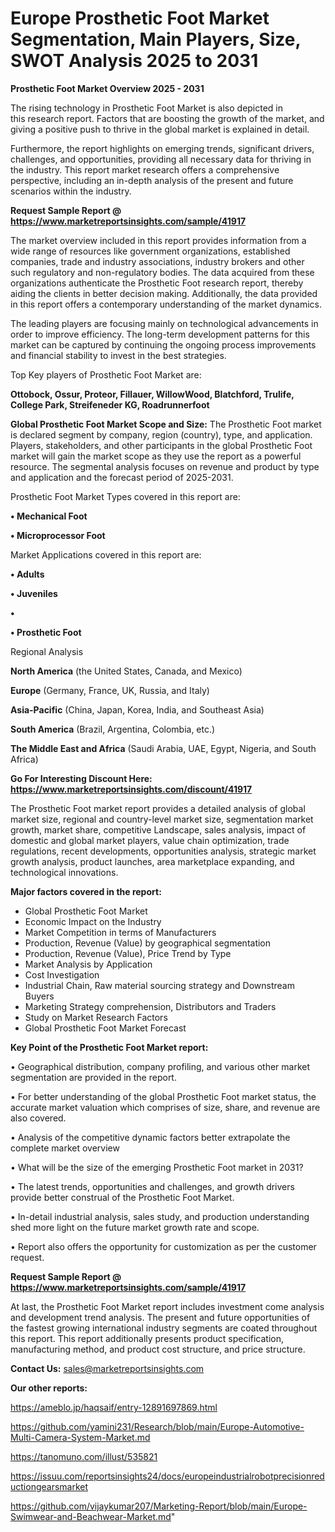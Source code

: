 # Europe Prosthetic Foot Market Segmentation, Main Players, Size, SWOT Analysis 2025 to 2031

<Strong> Prosthetic Foot Market Overview 2025 - 2031</strong>

The rising technology in Prosthetic Foot Market is also depicted in this research report. Factors that are boosting the growth of the market, and giving a positive push to thrive in the global market is explained in detail.

Furthermore, the report highlights on emerging trends, significant drivers, challenges, and opportunities, providing all necessary data for thriving in the industry. This report market research offers a comprehensive perspective, including an in-depth analysis of the present and future scenarios within the industry.

<strong>Request Sample Report @ <a href=https://www.marketreportsinsights.com/sample/41917>https://www.marketreportsinsights.com/sample/41917</a></strong>

The market overview included in this report provides information from a wide range of resources like government organizations, established companies, trade and industry associations, industry brokers and other such regulatory and non-regulatory bodies. The data acquired from these organizations authenticate the Prosthetic Foot research report, thereby aiding the clients in better decision making. Additionally, the data provided in this report offers a contemporary understanding of the market dynamics.

The leading players are focusing mainly on technological advancements in order to improve efficiency. The long-term development patterns for this market can be captured by continuing the ongoing process improvements and financial stability to invest in the best strategies.

Top Key players of Prosthetic Foot Market are:

<strong>Ottobock, Ossur, Proteor, Fillauer, WillowWood, Blatchford, Trulife, College Park, Streifeneder KG, Roadrunnerfoot</strong>

<strong><b>Global Prosthetic Foot Market Scope and Size:</b></strong>
The Prosthetic Foot market is declared segment by company, region (country), type, and application. Players, stakeholders, and other participants in the global Prosthetic Foot market will gain the market scope as they use the report as a powerful resource. The segmental analysis focuses on revenue and product by type and application and the forecast period of 2025-2031.

Prosthetic Foot Market Types covered in this report are:

<strong>•  Mechanical Foot

•  Microprocessor Foot</strong>

Market Applications covered in this report are:

<strong>•  Adults

•  Juveniles

•  

•  Prosthetic Foot</strong> 

Regional Analysis

<strong>North America</strong> (the United States, Canada, and Mexico)

<strong>Europe</strong> (Germany, France, UK, Russia, and Italy)

<strong>Asia-Pacific</strong> (China, Japan, Korea, India, and Southeast Asia)

<strong>South America</strong> (Brazil, Argentina, Colombia, etc.)

<strong>The Middle East and Africa</strong> (Saudi Arabia, UAE, Egypt, Nigeria, and South Africa)

<strong>Go For Interesting Discount Here: <a href=https://www.marketreportsinsights.com/discount/41917>https://www.marketreportsinsights.com/discount/41917</a></strong>

The Prosthetic Foot market report provides a detailed analysis of global market size, regional and country-level market size, segmentation market growth, market share, competitive Landscape, sales analysis, impact of domestic and global market players, value chain optimization, trade regulations, recent developments, opportunities analysis, strategic market growth analysis, product launches, area marketplace expanding, and technological innovations.

<strong><b>Major factors covered in the report:</b></strong>
<ul>
  <li>Global Prosthetic Foot Market </li>
  <li>Economic Impact on the Industry</li>
  <li>Market Competition in terms of Manufacturers</li>
  <li>Production, Revenue (Value) by geographical segmentation</li>
  <li>Production, Revenue (Value), Price Trend by Type</li>
  <li>Market Analysis by Application</li>
  <li>Cost Investigation</li>
  <li>Industrial Chain, Raw material sourcing strategy and Downstream Buyers</li>
  <li>Marketing Strategy comprehension, Distributors and Traders</li>
  <li>Study on Market Research Factors</li>
  <li>Global Prosthetic Foot Market Forecast</li>
</ul>

<strong><b>Key Point of the Prosthetic Foot Market report:</b></strong>

• Geographical distribution, company profiling, and various other market segmentation are provided in the report.

• For better understanding of the global Prosthetic Foot market status, the accurate market valuation which comprises of size, share, and revenue are also covered.

• Analysis of the competitive dynamic factors better extrapolate the complete market overview

• What will be the size of the emerging Prosthetic Foot market in 2031?

• The latest trends, opportunities and challenges, and growth drivers provide better construal of the Prosthetic Foot Market.

• In-detail industrial analysis, sales study, and production understanding shed more light on the future market growth rate and scope.

• Report also offers the opportunity for customization as per the customer request.

<strong>Request Sample Report @ <a href=https://www.marketreportsinsights.com/sample/41917>https://www.marketreportsinsights.com/sample/41917</a></strong>

At last, the Prosthetic Foot Market report includes investment come analysis and development trend analysis. The present and future opportunities of the fastest growing international industry segments are coated throughout this report. This report additionally presents product specification, manufacturing method, and product cost structure, and price structure.

<strong>Contact Us:</strong>
sales@marketreportsinsights.com

<strong>Our other reports:</strong>

<a href=https://ameblo.jp/haqsaif/entry-12891697869.html>https://ameblo.jp/haqsaif/entry-12891697869.html</a>

<a href=https://github.com/yamini231/Research/blob/main/Europe-Automotive-Multi-Camera-System-Market.md>https://github.com/yamini231/Research/blob/main/Europe-Automotive-Multi-Camera-System-Market.md</a>

<a href=https://tanomuno.com/illust/535821>https://tanomuno.com/illust/535821</a>

<a href=https://issuu.com/reportsinsights24/docs/europeindustrialrobotprecisionreductiongearsmarket>https://issuu.com/reportsinsights24/docs/europeindustrialrobotprecisionreductiongearsmarket</a>

<a href=https://github.com/vijaykumar207/Marketing-Report/blob/main/Europe-Swimwear-and-Beachwear-Market.md>https://github.com/vijaykumar207/Marketing-Report/blob/main/Europe-Swimwear-and-Beachwear-Market.md</a>"
